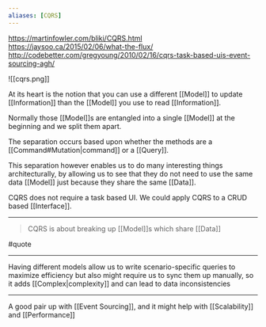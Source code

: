 ```yaml
---
aliases: [CQRS]
---
```


https://martinfowler.com/bliki/CQRS.html
https://jaysoo.ca/2015/02/06/what-the-flux/
http://codebetter.com/gregyoung/2010/02/16/cqrs-task-based-uis-event-sourcing-agh/

![[cqrs.png]]

At its heart is the notion that you can use a different [[Model]] to update [[Information]] than the [[Model]] you use to read [[Information]].

Normally those [[Model]]s are entangled into a single [[Model]] at the beginning and we split them apart.

The separation occurs based upon whether the methods are a [[Command#Mutation|command]] or a [[Query]].

This separation however enables us to do many interesting things architecturally, by allowing us to see that they do not need to use the same data [[Model]] just because they share the same [[Data]].

CQRS does not require a task based UI. We could apply CQRS to a CRUD based [[Interface]].

---

> CQRS is about breaking up [[Model]]s which share [[Data]]

#quote

---

Having different models allow us to write scenario-specific queries to maximize efficiency but also might require us to sync them up manually, so it adds [[Complex|complexity]] and can lead to data inconsistencies

---

A good pair up with [[Event Sourcing]], and it might help with [[Scalability]] and [[Performance]]